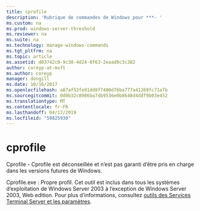 ```yaml
---
title: cprofile
description: 'Rubrique de commandes de Windows pour ***- '
ms.custom: na
ms.prod: windows-server-threshold
ms.reviewer: na
ms.suite: na
ms.technology: manage-windows-commands
ms.tgt_pltfrm: na
ms.topic: article
ms.assetid: d83742c0-9c38-4d24-8f63-2eaad0c3c382
author: coreyp-at-msft
ms.author: coreyp
manager: dongill
ms.date: 10/16/2017
ms.openlocfilehash: a87af52fe91dd8f7400d76ba777a41269fc71a7b
ms.sourcegitcommit: 0d0b32c8986ba7db9536e0b8648d4ddf9b03e452
ms.translationtype: MT
ms.contentlocale: fr-FR
ms.lasthandoff: 04/17/2019
ms.locfileid: "59825930"
---
```

# <a name="cprofile"></a>cprofile



Cprofile - Cprofile est déconseillée et n’est pas garanti d’être pris en charge dans les versions futures de Windows.

Cprofile.exe : Propre profil. Cet outil est inclus dans tous les systèmes d’exploitation de Windows Server 2003 à l’exception de Windows Server 2003, Web edition. Pour plus d’informations, consultez [outils des Services Terminal Server et les paramètres](https://technet.microsoft.com/library/cc776289(v=ws.10).aspx).

##

###